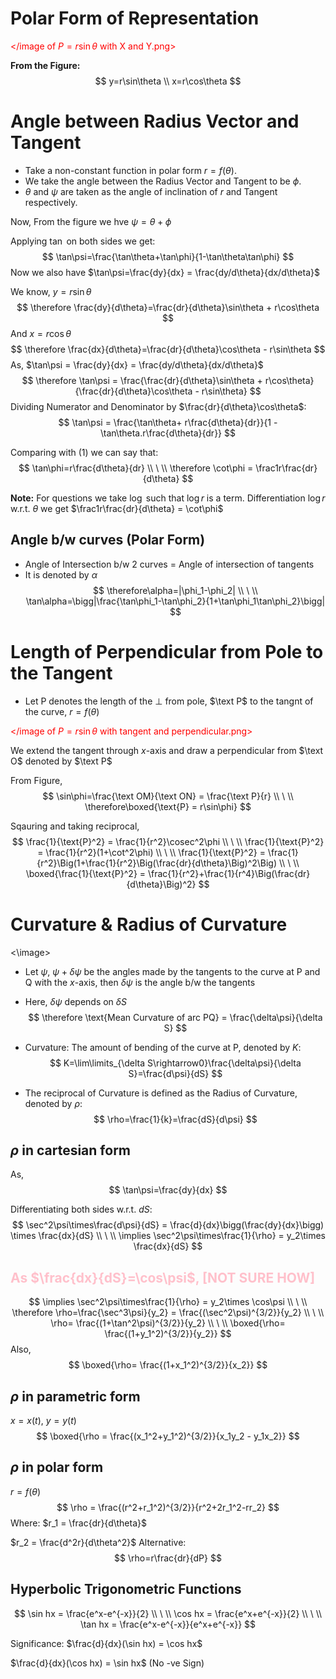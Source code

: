 # Polar Form of Representation
<font color='red'></image of $P=r\sin\theta$ with X and Y.png\> </font>

**From the Figure:**
$$
y=r\sin\theta
\\
x=r\cos\theta
$$

# Angle between Radius Vector and Tangent
- Take a non-constant function in polar form $r=f(\theta)$. 
- We take the angle between the Radius Vector and Tangent to be $\phi$.
- $\theta$ and $\psi$ are taken as the angle of inclination of $r$ and Tangent respectively.

Now, From the figure we hve $\psi=\theta + \phi$

Applying $\tan$ on both sides we get:
$$
\tan\psi=\frac{\tan\theta+\tan\phi}{1-\tan\theta\tan\phi}
$$
Now we also have $\tan\psi=\frac{dy}{dx} = \frac{dy/d\theta}{dx/d\theta}$

We know, $y=r\sin\theta$
$$
\therefore \frac{dy}{d\theta}=\frac{dr}{d\theta}\sin\theta + r\cos\theta
$$
And $x=r\cos\theta$
$$
\therefore \frac{dx}{d\theta}=\frac{dr}{d\theta}\cos\theta - r\sin\theta
$$
As, $\tan\psi = \frac{dy}{dx} = \frac{dy/d\theta}{dx/d\theta}$
$$
\therefore \tan\psi = \frac{\frac{dr}{d\theta}\sin\theta + r\cos\theta}{\frac{dr}{d\theta}\cos\theta - r\sin\theta}
$$
Dividing Numerator and Denominator by $\frac{dr}{d\theta}\cos\theta$:
$$
\tan\psi = \frac{\tan\theta+ r\frac{d\theta}{dr}}{1 - \tan\theta.r\frac{d\theta}{dr}}
$$

Comparing with (1) we can say that:
$$
\tan\phi=r\frac{d\theta}{dr}
\\
\
\\
\therefore \cot\phi = \frac1r\frac{dr}{d\theta}
$$

**Note:** 
For questions we take $\log$ such that $\log r$ is a term.
Differentiation $\log r$ w.r.t. $\theta$ we get $\frac1r\frac{dr}{d\theta} = \cot\phi$

## Angle b/w curves (Polar Form)
- Angle of Intersection b/w 2 curves = Angle of intersection of tangents
- It is denoted by $\alpha$
$$
\therefore\alpha=|\phi_1-\phi_2|
\\
\
\\
\tan\alpha=\bigg|\frac{\tan\phi_1-\tan\phi_2}{1+\tan\phi_1\tan\phi_2}\bigg|
$$

# Length of Perpendicular from Pole to the Tangent
- Let P denotes the length of the $\perp$ from pole, $\text P$ to the tangnt of the curve, $r=f(\theta)$

<font color='red'></image of $P=r\sin\theta$ with tangent and perpendicular.png\> </font>

We extend the tangent through $x$-axis and draw a perpendicular from $\text O$ denoted by $\text P$

From Figure,
$$
\sin\phi=\frac{\text OM}{\text ON} = \frac{\text P}{r}
\\
\
\\
\therefore\boxed{\text{P} = r\sin\phi}
$$

Sqauring and taking reciprocal,
$$
\frac{1}{\text{P}^2} = \frac{1}{r^2}\cosec^2\phi
\\
\
\\
\frac{1}{\text{P}^2} = \frac{1}{r^2}(1+\cot^2\phi)
\\
\
\\
\frac{1}{\text{P}^2} = \frac{1}{r^2}\Big(1+\frac{1}{r^2}\Big(\frac{dr}{d\theta}\Big)^2\Big)
\\
\
\\
\boxed{\frac{1}{\text{P}^2} = \frac{1}{r^2}+\frac{1}{r^4}\Big(\frac{dr}{d\theta}\Big)^2}
$$

# Curvature & Radius of Curvature
<\image>
- Let $\psi$, $\psi+\delta\psi$ be the angles made by the tangents to the curve at $\text{P}$ and $\text{Q}$ with the $x$-axis, then $\delta\psi$ is the angle b/w the tangents
- Here, $\delta\psi$ depends on $\delta S$
$$
\therefore \text{Mean Curvature of arc PQ} = \frac{\delta\psi}{\delta S}
$$
- Curvature: The amount of bending of the curve at P, denoted by $K$:
$$
K=\lim\limits_{\delta S\rightarrow0}\frac{\delta\psi}{\delta S}=\frac{d\psi}{dS}
$$

- The reciprocal of Curvature is defined as the Radius of Curvature, denoted by $\rho$:
$$
\rho=\frac{1}{k}=\frac{dS}{d\psi}
$$

## $\rho$ in cartesian form

As,
$$
\tan\psi=\frac{dy}{dx}
$$

Differentiating both sides w.r.t. $dS$:
$$
\sec^2\psi\times\frac{d\psi}{dS} = \frac{d}{dx}\bigg(\frac{dy}{dx}\bigg) \times \frac{dx}{dS}
\\
\
\\
\implies \sec^2\psi\times\frac{1}{\rho} = y_2\times \frac{dx}{dS}
$$

## <font color=pink>As $\frac{dx}{dS}=\cos\psi$, [NOT SURE HOW]</font>
$$
\implies \sec^2\psi\times\frac{1}{\rho} = y_2\times \cos\psi
\\
\
\\
\therefore \rho=\frac{\sec^3\psi}{y_2} = \frac{(\sec^2\psi)^{3/2}}{y_2}
\\
\
\\
\rho= \frac{(1+\tan^2\psi)^{3/2}}{y_2}
\\
\
\\
\boxed{\rho= \frac{(1+y_1^2)^{3/2}}{y_2}}
$$
Also, 
$$
\boxed{\rho= \frac{(1+x_1^2)^{3/2}}{x_2}}
$$

## $\rho$ in parametric form
$x=x(t)$, $y=y(t)$
$$
\boxed{\rho = \frac{(x_1^2+y_1^2)^{3/2}}{x_1y_2 - y_1x_2}}
$$

## $\rho$ in polar form
$r=f(\theta)$
$$
\rho = \frac{(r^2+r_1^2)^{3/2}}{r^2+2r_1^2-rr_2}
$$
Where:
$r_1 = \frac{dr}{d\theta}$

$r_2 = \frac{d^2r}{d\theta^2}$
Alternative:
$$
\rho=r\frac{dr}{dP}
$$

## Hyperbolic Trigonometric Functions
$$
\sin hx = \frac{e^x-e^{-x}}{2}
\\
\
\\
\cos hx = \frac{e^x+e^{-x}}{2}
\\
\
\\
\tan hx = \frac{e^x-e^{-x}}{e^x+e^{-x}}
$$

Significance:
$\frac{d}{dx}(\sin hx) = \cos hx$

$\frac{d}{dx}(\cos hx) = \sin hx$ (No -ve Sign)
